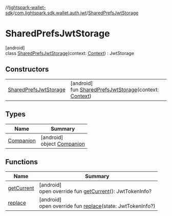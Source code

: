//[lightspark-wallet-sdk](../../../index.md)/[com.lightspark.sdk.wallet.auth.jwt](../index.md)/[SharedPrefsJwtStorage](index.md)

# SharedPrefsJwtStorage

[android]\
class [SharedPrefsJwtStorage](index.md)(context: [Context](https://developer.android.com/reference/kotlin/android/content/Context.html)) : JwtStorage

## Constructors

| | |
|---|---|
| [SharedPrefsJwtStorage](-shared-prefs-jwt-storage.md) | [android]<br>fun [SharedPrefsJwtStorage](-shared-prefs-jwt-storage.md)(context: [Context](https://developer.android.com/reference/kotlin/android/content/Context.html)) |

## Types

| Name | Summary |
|---|---|
| [Companion](-companion/index.md) | [android]<br>object [Companion](-companion/index.md) |

## Functions

| Name | Summary |
|---|---|
| [getCurrent](get-current.md) | [android]<br>open override fun [getCurrent](get-current.md)(): JwtTokenInfo? |
| [replace](replace.md) | [android]<br>open override fun [replace](replace.md)(state: JwtTokenInfo?) |
